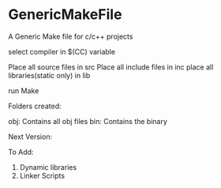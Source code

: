 # GenericMakeFile
A Generic Make file for c/c++ projects

select compiler in $(CC) variable


Place all source files in src
Place all include files in inc
place all libraries(static only) in lib


run Make

Folders created:

obj: Contains all obj files
bin: Contains the binary



Next Version:

To Add:
1. Dynamic libraries
2. Linker Scripts
